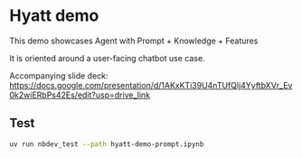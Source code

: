 # Hyatt demo

This demo showcases Agent with Prompt + Knowledge + Features

It is oriented around a user-facing chatbot use case.

Accompanying slide deck: https://docs.google.com/presentation/d/1AKxKTi39U4nTUfQlj4YyftbXVr_Ev0k2wiERbPs42Es/edit?usp=drive_link

## Test

```bash
uv run nbdev_test --path hyatt-demo-prompt.ipynb
```
